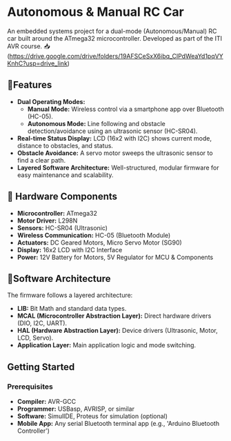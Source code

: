 # Autonomous & Manual RC Car

An embedded systems project for a dual-mode (Autonomous/Manual) RC car built around the ATmega32 microcontroller. Developed as part of the ITI AVR course.
📥 (https://drive.google.com/drive/folders/19AFSCeSxX6ibq_ClPdWeaYd1pqVYKnhC?usp=drive_link)

## 🧠Features
- **Dual Operating Modes:**
  - **Manual Mode:** Wireless control via a smartphone app over Bluetooth (HC-05).
  - **Autonomous Mode:** Line following and obstacle detection/avoidance using an ultrasonic sensor (HC-SR04).
- **Real-time Status Display:** LCD (16x2 with I2C) shows current mode, distance to obstacles, and status.
- **Obstacle Avoidance:** A servo motor sweeps the ultrasonic sensor to find a clear path.
- **Layered Software Architecture:** Well-structured, modular firmware for easy maintenance and scalability.

## 🔧 Hardware Components
- **Microcontroller:** ATmega32
- **Motor Driver:** L298N
- **Sensors:** HC-SR04 (Ultrasonic)
- **Wireless Communication:** HC-05 (Bluetooth Module)
- **Actuators:** DC Geared Motors, Micro Servo Motor (SG90)
- **Display:** 16x2 LCD with I2C Interface
- **Power:** 12V Battery for Motors, 5V Regulator for MCU & Components

## 🧰Software Architecture
The firmware follows a layered architecture:
- **LIB:** Bit Math and standard data types.
- **MCAL (Microcontroller Abstraction Layer):** Direct hardware drivers (DIO, I2C, UART).
- **HAL (Hardware Abstraction Layer):** Device drivers (Ultrasonic, Motor, LCD, Servo).
- **Application Layer:** Main application logic and mode switching.

## Getting Started

### Prerequisites
- **Compiler:** AVR-GCC
- **Programmer:** USBasp, AVRISP, or similar
- **Software:** SimulIDE, Proteus for simulation (optional)
- **Mobile App:** Any serial Bluetooth terminal app (e.g., 'Arduino Bluetooth Controller')
